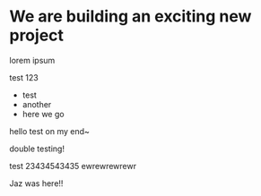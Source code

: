 # We are building an exciting new project

lorem ipsum

test 123

* test
* another
* here we go

hello test on my end~

double testing!

test 23434543435
ewrewrewrewr

Jaz was here!!
